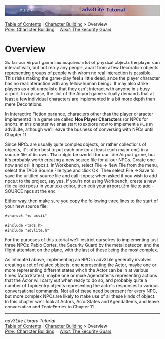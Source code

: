 <div class="topbar">

<img src="topbar.jpg" data-border="0" />

</div>

<div class="nav">

<a href="toc.htm" class="nav">Table of Contents</a> \|
<a href="character.htm" class="nav">Character Building</a> \> Overview  
<span class="navnp"><a href="character.htm" class="nav"><em>Prev:</em> Character
Building</a>    
<a href="guard.htm" class="nav"><em>Next:</em> The Security Guard</a>
    </span>

</div>

<div class="main">

# Overview

So far our Airport game has acquired a lot of physical objects the
player can interact with, but not really any people, apart from a few
Decoration objects representing groups of people with whom no real
interaction is possible. This risks making the game-play feel a little
dead, since the player character has no real interaction with any fellow
human beings. It may also strike players as a bit unrealistic that they
can't interact with anyone in a busy airport. In any case, the plot of
the Airport game virtually demands that at least a few individual
characters are implemented in a bit more depth than mere Decorations.

In Interactive Fiction parlance, characters other than the player
character implemented in a game are called **Non Player Characters** (or
NPCs for short). In this chapter we shall start to explore how to
implement NPCs in adv3Lite, although we'll leave the business of
conversing with NPCs until Chapter 11.

Since NPCs are usually quite complex objects, or rather collections of
objects, it's often best to put each one (or at least each major one) in
a source file of its own. That might be overkill for our little Airport
game, but it's probably worth creating a new source file for all our
NPCs. Create one now and call it npcs.t. In Workbench, select File -\>
New File from the menu, select the TADS Source File type and click OK.
Then select File -\> Save to save the untitled source file and call it
npcs; when asked if you wish to add npcs.t to the project, say yes. If
you're not using Workbench, create a new file called npcs.t in your text
editor, then edit your airport.t3m file to add
<span class="code">-SOURCE npcs</span> at the end.

Either way, then make sure you copy the following three lines to the
start of your new source file:

<div class="code">

    #charset "us-ascii"

    #include <tads.h>
    #include "advlite.h"

</div>

For the purposes of this tutorial we'll restrict ourselves to
implementing just three NPCs: Pablo Cortez, the Security Guard by the
metal detector, and the flight attendant on the plane, with the last of
these being the most complex.

As intimated above, implementing an NPC in adv3Lite generally involves
creating a set of related objects: one representing the Actor, maybe one
or more representing different states which the Actor can be in at
various times (ActorStates), maybe one or more AgendaItems representing
actions that the Actor will carry out when ready to do so, and probably
quite a number of TopicEntry objects representing the actor's responses
to various conversational commands. Not all of these need be present for
every NPC, but more complex NPCs are likely to make use of all these
kinds of object. In this chapter we'll look at Actors, ActorStates and
AgendaItems, and leave conversation and TopicEntries to Chapter 11.

</div>

------------------------------------------------------------------------

<div class="navb">

*adv3Lite Library Tutorial*  
<a href="toc.htm" class="nav">Table of Contents</a> \|
<a href="character.htm" class="nav">Character Building</a> \> Overview  
<span class="navnp"><a href="character.htm" class="nav"><em>Prev:</em> Character
Building</a>    
<a href="guard.htm" class="nav"><em>Next:</em> The Security Guard</a>
    </span>

</div>
